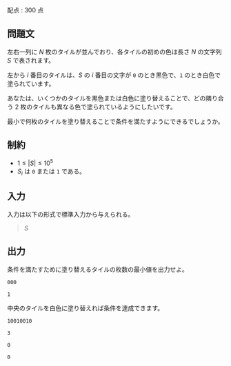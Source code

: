 配点 : $300$ 点

## 問題文

左右一列に $N$ 枚のタイルが並んでおり、各タイルの初めの色は長さ $N$ の文字列 $S$ で表されます。

左から $i$ 番目のタイルは、$S$ の $i$ 番目の文字が `0` のとき黒色で、`1` のとき白色で塗られています。

あなたは、いくつかのタイルを黒色または白色に塗り替えることで、どの隣り合う $2$ 枚のタイルも異なる色で塗られているようにしたいです。

最小で何枚のタイルを塗り替えることで条件を満たすようにできるでしょうか。

## 制約

- $1 \leq |S| \leq 10^5$
- $S_i$ は `0` または `1` である。

## 入力

入力は以下の形式で標準入力から与えられる。

> $S$

## 出力

条件を満たすために塗り替えるタイルの枚数の最小値を出力せよ。

```input1
000
```

```output1
1
```

中央のタイルを白色に塗り替えれば条件を達成できます。

```input2
10010010
```

```output2
3
```

```input3
0
```

```output3
0
```
